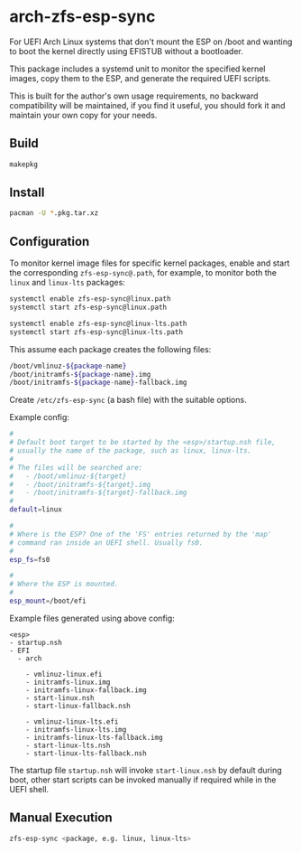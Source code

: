 # arch-zfs-esp-sync

For UEFI Arch Linux systems that don't mount the ESP on /boot and wanting to
boot the kernel directly using EFISTUB without a bootloader.

This package includes a systemd unit to monitor the specified kernel
images, copy them to the ESP, and generate the required UEFI scripts.

This is built for the author's own usage requirements, no backward
compatibility will be maintained, if you find it useful, you should fork it
and maintain your own copy for your needs.

## Build

```bash
makepkg
```

## Install

```bash
pacman -U *.pkg.tar.xz
```

## Configuration

To monitor kernel image files for specific kernel packages, enable and
start the corresponding `zfs-esp-sync@.path`, for example, to monitor
both the `linux` and `linux-lts` packages:

```bash
systemctl enable zfs-esp-sync@linux.path
systemctl start zfs-esp-sync@linux.path

systemctl enable zfs-esp-sync@linux-lts.path
systemctl start zfs-esp-sync@linux-lts.path
```

This assume each package creates the following files:

```bash
/boot/vmlinuz-${package-name}
/boot/initramfs-${package-name}.img
/boot/initramfs-${package-name}-fallback.img
```

Create `/etc/zfs-esp-sync` (a bash file) with the suitable options.

Example config:

```bash
#
# Default boot target to be started by the <esp>/startup.nsh file,
# usually the name of the package, such as linux, linux-lts.
#
# The files will be searched are:
#   - /boot/vmlinuz-${target}
#   - /boot/initramfs-${target}.img
#   - /boot/initramfs-${target}-fallback.img
#
default=linux

#
# Where is the ESP? One of the 'FS' entries returned by the 'map'
# command ran inside an UEFI shell. Usually fs0.
#
esp_fs=fs0

#
# Where the ESP is mounted.
#
esp_mount=/boot/efi
```

Example files generated using above config:

```
<esp>
- startup.nsh
- EFI
  - arch
  
    - vmlinuz-linux.efi
    - initramfs-linux.img
    - initramfs-linux-fallback.img
    - start-linux.nsh
    - start-linux-fallback.nsh

    - vmlinuz-linux-lts.efi
    - initramfs-linux-lts.img
    - initramfs-linux-lts-fallback.img
    - start-linux-lts.nsh
    - start-linux-lts-fallback.nsh

```

The startup file `startup.nsh` will invoke `start-linux.nsh` by default during
boot, other start scripts can be invoked manually if required while in the UEFI
shell.

## Manual Execution

```bash
zfs-esp-sync <package, e.g. linux, linux-lts>
```
